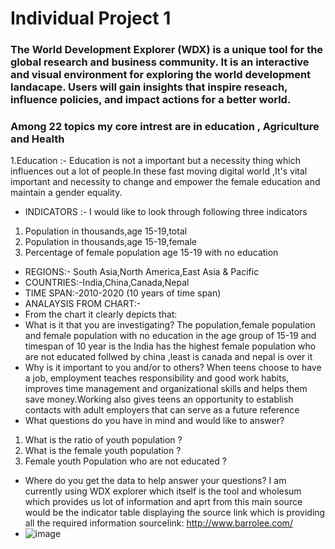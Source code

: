 # Individual Project 1
### The World Development Explorer (WDX) is a unique tool for the global research and business community. It is an interactive and visual environment for exploring the world development landacape. Users will gain insights that inspire reseach, influence policies, and impact actions for a better world.
### Among 22 topics my core intrest are in  education , Agriculture and Health 
1.Education :- Education is not a important but a necessity thing which influences out a lot of people.In these fast moving digital world ,It's vital important and necessity to   change and empower the female education and maintain a gender equality.
- INDICATORS :- I would like to look through following three indicators
1. Population in thousands,age 15-19,total
2. Population in thousands,age 15-19,female
3. Percentage of female population age 15-19 with no education 
- REGIONS:- South Asia,North America,East Asia & Pacific
- COUNTRIES:-India,China,Canada,Nepal
- TIME SPAN:-2010-2020 (10 years of time span)
- ANALAYSIS FROM CHART:- 
- From the chart it clearly depicts that:
- What is it that you are investigating? The population,female population and female population with no education in the age group of 15-19 and timespan of 10 year is the India has the highest female population who are not educated follwed by china ,least is canada and nepal is over it 
- Why is it important to you and/or to others? When teens choose to have a job, employment teaches responsibility and good work habits, improves time management and organizational skills and helps them save money.Working also gives teens an opportunity to establish contacts with adult employers that can serve as a future reference
- What questions do you have in mind and would like to answer? 
1. What is the ratio of youth population ?
2. What is the female youth population ?
3. Female youth Population who are not educated ?
- Where do you get the data to help answer your questions? I am currently using WDX explorer which itself is the tool and wholesum which provides us lot of information and aprt from this main source would be the indicator table displaying the source link which is providing all the required information sourcelink: http://www.barrolee.com/
- ![image](https://user-images.githubusercontent.com/37033871/112763672-675dbd00-8fd3-11eb-987d-58395162a484.png)

